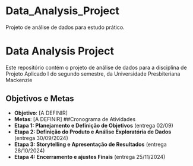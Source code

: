 # Data_Analysis_Project
Projeto de análise de dados para estudo prático.
# Data Analysis Project
Este repositório contém o projeto de análise de dados para a disciplina de Projeto Aplicado I do segundo semestre, da Universidade Presbiteriana Mackenzie
## Objetivos e Metas
- **Objetivo**: [A DEFINIR]
- **Metas**: [A DEFINIR]
##Cronograma de Atividades
- **Etapa 1: Planejamento e Definição de Objetivos** (entrega 02/09)
- **Etapa 2: Definição do Produto e Análise Exploratória de Dados** (entrega 30/09/2024)
- **Etapa 3: Storytelling e Apresentação de Resultados** (entrega 28/10/2024)
- **Etapa 4: Encerramento e ajustes Finais** (entrega 25/11/2024)
